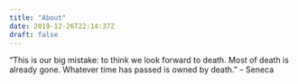 ```yaml
---
title: "About"
date: 2019-12-26T22:14:37Z
draft: false
---
```


“This is our big mistake: to think we look forward to death. Most of death is already gone. Whatever time has passed is owned by death.” – Seneca

